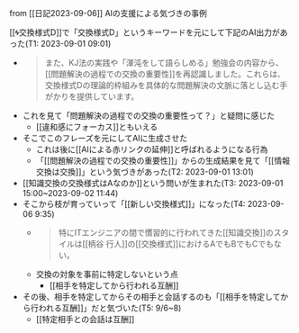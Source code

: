 
from [[日記2023-09-06]]
AIの支援による気づきの事例

[[🌀交換様式D]]で「交換様式D」というキーワードを元にして下記のAI出力があった(T1: 2023-09-01 09:01)
- > また、KJ法の実践や「渾沌をして語らしめる」勉強会の内容から、[[問題解決の過程での交換の重要性]]を再認識しました。これらは、交換様式Dの理論的枠組みを具体的な問題解決の文脈に落とし込む手がかりを提供しています。
- これを見て「問題解決の過程での交換の重要性って？」と疑問に感じた
    - [[違和感にフォーカス]]ともいえる
- そこでこのフレーズを元にしてAIに生成させた
    - これは後に[[AIによる赤リンクの延伸]]と呼ばれるようになる行為
    - 「[[問題解決の過程での交換の重要性]]」からの生成結果を見て「[[情報交換は交換]]」という気づきがあった(T2: 2023-09-01 13:01)
- [[知識交換の交換様式はAなのか]]という問いが生まれた(T3: 2023-09-01 15:00~2023-09-02 11:44)
- そこから枝が育っていって「[[新しい交換様式]]」になった(T4: 2023-09-06 9:35)
    - > 特にITエンジニアの間で慣習的に行われてきた[[知識交換]]のスタイルは[[柄谷 行人]]の[[交換様式]]におけるAでもBでもCでもない。
    - 交換の対象を事前に特定しないという点
        - [[相手を特定してから行われる互酬]]
- その後、相手を特定してからその相手と会話するのも「[[相手を特定してから行われる互酬]]」だと気づいた(T5: 9/6~8)
    - [[特定相手との会話は互酬]]
